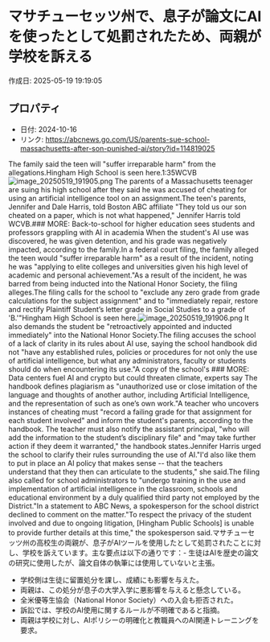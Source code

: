 # マサチューセッツ州で、息子が論文にAIを使ったとして処罰されたため、両親が学校を訴える

作成日: 2025-05-19 19:19:05

## プロパティ

- 日付: 2024-10-16
- リンク: https://abcnews.go.com/US/parents-sue-school-massachusetts-after-son-punished-ai/story?id=114819025

The family said the teen will "suffer irreparable harm" from the allegations.Hingham High School is seen here.1:35WCVB![image_20250519_191905.png](../assets/image_20250519_191905.png)
The parents of a Massachusetts teenager are suing his high school after they said he was accused of cheating for using an artificial intelligence tool on an assignment.The teen's parents, Jennifer and Dale Harris, told Boston ABC affiliate "They told us our son cheated on a paper, which is not what happened," Jennifer Harris told WCVB.### MORE: Back-to-school for higher education sees students and professors grappling with AI in academia
When the student's AI use was discovered, he was given detention, and his grade was negatively impacted, according to the family.In a federal court filing, the family alleged the teen would "suffer irreparable harm" as a result of the incident, noting he was "applying to elite colleges and universities given his high level of academic and personal achievement."As a result of the incident, he was barred from being inducted into the National Honor Society, the filing alleges.The filing calls for the school to "exclude any zero grade from grade calculations for the subject assignment" and to "immediately repair, restore and rectify Plaintiff Student’s letter grade in Social Studies to a grade of 'B.'"Hingham High School is seen here.![image_20250519_191906.png](../assets/image_20250519_191906.png)
It also demands the student be "retroactively appointed and inducted immediately" into the National Honor Society.The filing accuses the school of a lack of clarity in its rules about AI use, saying the school handbook did not "have any established rules, policies or procedures for not only the use of artificial intelligence, but what any administrators, faculty or students should do when encountering its use."A copy of the school's ### MORE: Data centers fuel AI and crypto but could threaten climate, experts say
The handbook defines plagiarism as "unauthorized use or close imitation of the language and thoughts of another author, including Artificial Intelligence, and the representation of such as one’s own work."A teacher who uncovers instances of cheating must "record a failing grade for that assignment for each student involved" and inform the student's parents, according to the handbook. The teacher must also notify the assistant principal, "who will add the information to the student’s disciplinary file" and "may take further action if they deem it warranted," the handbook states.Jennifer Harris urged the school to clarify their rules surrounding the use of AI."I'd also like them to put in place an AI policy that makes sense -- that the teachers understand that they then can articulate to the students," she said.The filing also called for school administrators to "undergo training in the use and implementation of artificial intelligence in the classroom, schools and educational environment by a duly qualified third party not employed by the District."In a statement to ABC News, a spokesperson for the school district declined to comment on the matter."To respect the privacy of the student involved and due to ongoing litigation, [Hingham Public Schools] is unable to provide further details at this time," the spokesperson said.マサチューセッツ州の高校生の両親が、息子がAIツールを使用したとして処罰されたことに対し、学校を訴えています。主な要点は以下の通りです：- 生徒はAIを歴史の論文の研究に使用したが、論文自体の執筆には使用していないと主張。
- 学校側は生徒に留置処分を課し、成績にも影響を与えた。
- 両親は、この処分が息子の大学入学に悪影響を与えると懸念している。
- 全米優等生協会（National Honor Society）への入会も拒否された。
- 訴訟では、学校のAI使用に関するルールが不明確であると指摘。
- 両親は学校に対し、AIポリシーの明確化と教職員へのAI関連トレーニングを要求。

